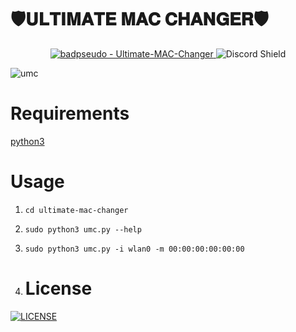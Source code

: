 # 🛡𝐔𝐋𝐓𝐈𝐌𝐀𝐓𝐄 𝐌𝐀𝐂 𝐂𝐇𝐀𝐍𝐆𝐄𝐑🛡

<div align="center">
<a href="https://github.com/badpseudo/Ultimate-MAC-Changer" title="Go to GitHub repo">
  <img src="https://img.shields.io/static/v1?label=badpseudo&message=Ultimate-MAC-Changer&color=purple&logo=github" alt="badpseudo - Ultimate-MAC-Changer">
</a>
  <a href="https://discord.gg/VQUvAVpJPr" style="text-decoration: none;">
  <img src="https://discord.com/api/guilds/1336059889524670534/widget.png?style=shield" alt="Discord Shield"/>
</div>

![umc](https://github.com/user-attachments/assets/56403d4a-2ab9-4a00-9af0-df10dd42f950)

# Requirements
[python3](https://www.python.org/downloads/)

# Usage
1. `cd ultimate-mac-changer`
2. `sudo python3 umc.py --help`
4. `sudo python3 umc.py -i wlan0 -m 00:00:00:00:00:00`

5. # License
<a href="https://github.com/badpseudo/Ultimate-MAC-Changer/blob/main/LICENSE" title="LICENSE">
  <img src="https://img.shields.io/static/v1?label=&message=LICENSE&color=blue&logo=github" alt="LICENSE">
</a>

